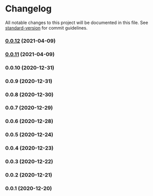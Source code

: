 # Changelog

All notable changes to this project will be documented in this file. See [standard-version](https://github.com/conventional-changelog/standard-version) for commit guidelines.

### [0.0.12](https://github.com/NomadBlacky/hello-cdk-lib/compare/v0.0.11...v0.0.12) (2021-04-09)

### [0.0.11](https://github.com/NomadBlacky/hello-cdk-lib/compare/v0.0.10...v0.0.11) (2021-04-09)

### 0.0.10 (2020-12-31)

### 0.0.9 (2020-12-31)

### 0.0.8 (2020-12-30)

### 0.0.7 (2020-12-29)

### 0.0.6 (2020-12-28)

### 0.0.5 (2020-12-24)

### 0.0.4 (2020-12-23)

### 0.0.3 (2020-12-22)

### 0.0.2 (2020-12-21)

### 0.0.1 (2020-12-20)
